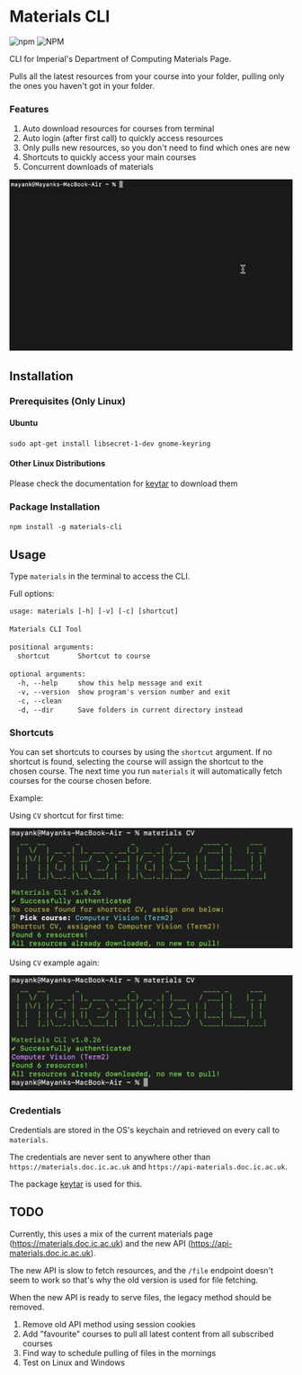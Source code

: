 # Materials CLI 

![npm](https://img.shields.io/npm/v/materials-cli)
![NPM](https://img.shields.io/npm/l/materials-cli)

CLI for Imperial's Department of Computing Materials Page.

Pulls all the latest resources from your course into your folder, pulling only the ones you haven't got in your folder.

### Features
1. Auto download resources for courses from terminal
2. Auto login (after first call) to quickly access resources
3. Only pulls new resources, so you don't need to find which ones are new
4. Shortcuts to quickly access your main courses
5. Concurrent downloads of materials

![CLI demo](media/demo.gif)

## Installation

### Prerequisites (Only Linux)

#### Ubuntu

`sudo apt-get install libsecret-1-dev gnome-keyring`

#### Other Linux Distributions

Please check the documentation for [keytar](https://www.npmjs.com/package/keytar) to download them

### Package Installation

`npm install -g materials-cli`


## Usage

Type `materials` in the terminal to access the CLI.

Full options: 

```
usage: materials [-h] [-v] [-c] [shortcut]

Materials CLI Tool

positional arguments:
  shortcut       Shortcut to course

optional arguments:
  -h, --help     show this help message and exit
  -v, --version  show program's version number and exit
  -c, --clean
  -d, --dir      Save folders in current directory instead

```

### Shortcuts

You can set shortcuts to courses by using the `shortcut` argument. If no shortcut is found, selecting the course will assign
the shortcut to the chosen course. The next time you run `materials` it will automatically fetch courses for the course chosen before.

Example:

Using `CV` shortcut for first time:

![Shortcut Example 1](media/shortcut1.png)

Using `CV` example again:

![Shortcut Example 2](media/shortcut2.png)

### Credentials

Credentials are stored in the OS's keychain and retrieved on every call to `materials`.

The credentials are never sent to anywhere other than `https://materials.doc.ic.ac.uk` and `https://api-materials.doc.ic.ac.uk`.

The package [keytar](https://www.npmjs.com/package/keytar) is used for this. 

## TODO

Currently, this uses a mix of the current materials page (https://materials.doc.ic.ac.uk) and the new API (https://api-materials.doc.ic.ac.uk).

The new API is slow to fetch resources, and the `/file` endpoint doesn't seem to work so that's why the old version is used for file fetching.

When the new API is ready to serve files, the legacy method should be removed.

1. Remove old API method using session cookies
2. Add "favourite" courses to pull all latest content from all subscribed courses
3. Find way to schedule pulling of files in the mornings
4. Test on Linux and Windows
